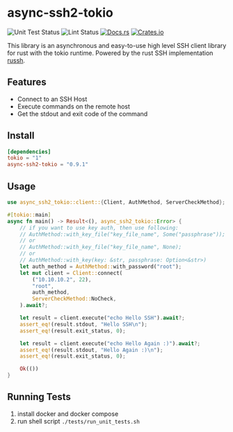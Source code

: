 # async-ssh2-tokio
![Unit Test Status](https://github.com/Miyoshi-Ryota/async-ssh2-tokio/actions/workflows/ci.yml/badge.svg)
![Lint Status](https://github.com/Miyoshi-Ryota/async-ssh2-tokio/actions/workflows/super_lint.yml/badge.svg)
[![Docs.rs](https://docs.rs/async-ssh2-tokio/badge.svg)](https://docs.rs/async-ssh2-tokio/latest/async_ssh2_tokio/)
[![Crates.io](https://img.shields.io/crates/v/async-ssh2-tokio.svg)](https://crates.io/crates/async-ssh2-tokio)

This library is an asynchronous and easy-to-use high level SSH client library
for rust with the tokio runtime. Powered by the rust SSH implementation
[russh](https://github.com/warp-tech/russh).


## Features
* Connect to an SSH Host
* Execute commands on the remote host
* Get the stdout and exit code of the command

## Install
```toml
[dependencies]
tokio = "1"
async-ssh2-tokio = "0.9.1"
```

## Usage
```rust
use async_ssh2_tokio::client::{Client, AuthMethod, ServerCheckMethod};

#[tokio::main]
async fn main() -> Result<(), async_ssh2_tokio::Error> {
    // if you want to use key auth, then use following:
    // AuthMethod::with_key_file("key_file_name", Some("passphrase"));
    // or
    // AuthMethod::with_key_file("key_file_name", None);
    // or
    // AuthMethod::with_key(key: &str, passphrase: Option<&str>)
    let auth_method = AuthMethod::with_password("root");
    let mut client = Client::connect(
        ("10.10.10.2", 22),
        "root",
        auth_method,
        ServerCheckMethod::NoCheck,
    ).await?;

    let result = client.execute("echo Hello SSH").await?;
    assert_eq!(result.stdout, "Hello SSH\n");
    assert_eq!(result.exit_status, 0);

    let result = client.execute("echo Hello Again :)").await?;
    assert_eq!(result.stdout, "Hello Again :)\n");
    assert_eq!(result.exit_status, 0);

    Ok(())
}
```

## Running Tests
1. install docker and docker compose
2. run shell script `./tests/run_unit_tests.sh`
